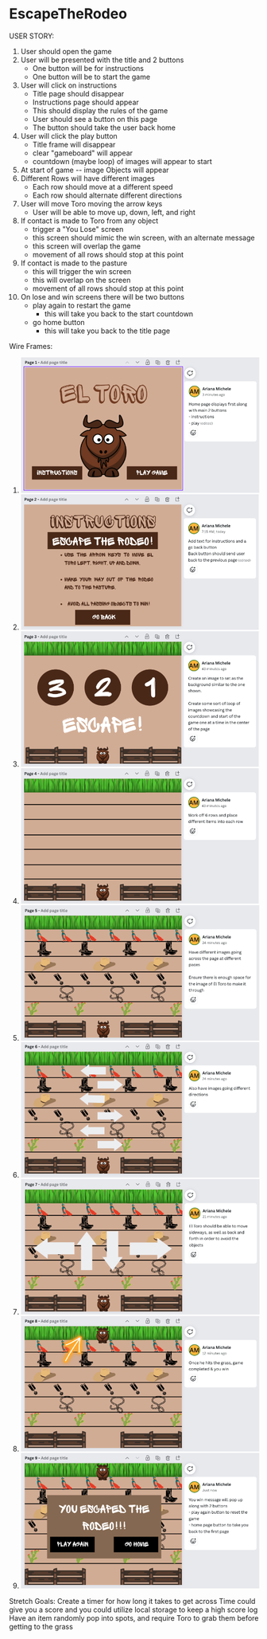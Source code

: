 # EscapeTheRodeo
USER STORY:
1. User should open the game
2. User will be presented with the title and 2 buttons
    - One button will be for instructions
    - One button will be to start the game
3. User will click on instructions
    - Title page should disappear
    - Instructions page should appear
    - This should display the rules of the game
    - User should see a button on this page
    - The button should take the user back home
4. User will click the play button
    - Title frame will disappear
    - clear "gameboard" will appear
    - countdown (maybe loop) of images will appear to start
5. At start of game -- image Objects will appear
6. Different Rows will have different images
    - Each row should move at a different speed
    - Each row should alternate different directions
7. User will move Toro moving the arrow keys
    - User will be able to move up, down, left, and right
8. If contact is made to Toro from any object
    - trigger a "You Lose" screen
    - this screen should mimic the win screen, with an alternate message
    - this screen will overlap the game
    - movement of all rows should stop at this point
9. If contact is made to the pasture
    - this will trigger the win screen
    - this will overlap on the screen 
    - movement of all rows should stop at this point
10. On lose and win screens there will be two buttons
    - play again to restart the game
        - this will take you back to the start countdown
    - go home button
        - this will take you back to the title page





Wire Frames:

1. ![](./Images/GameProjectPhotos/gamePhoto1.png)
2. ![](./Images/GameProjectPhotos/gamePhoto2.png)
3. ![](./Images/GameProjectPhotos/gamePhoto3.png)
4. ![](./Images/GameProjectPhotos/gamePhoto4.png)
5. ![](./Images/GameProjectPhotos/gamePhoto5.png)
6. ![](./Images/GameProjectPhotos/gamePhoto6.png)
7. ![](./Images/GameProjectPhotos/gamePhoto7.png)
8. ![](./Images/GameProjectPhotos/gamePhoto8.png)
9. ![](./Images/GameProjectPhotos/gamePhoto9.png)


Stretch Goals:
Create a timer for how long it takes to get across
Time could give you a score and you could utilize local storage to keep a high score log
Have an item randomly pop into spots, and require Toro to grab them before getting to the grass
